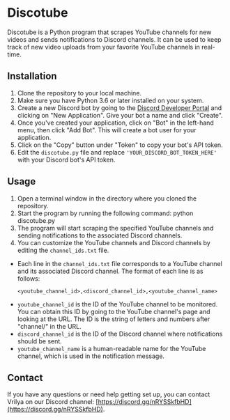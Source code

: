 # Discotube

Discotube is a Python program that scrapes YouTube channels for new videos and sends notifications to Discord channels. It can be used to keep track of new video uploads from your favorite YouTube channels in real-time.

## Installation

1. Clone the repository to your local machine.
2. Make sure you have Python 3.6 or later installed on your system.
3. Create a new Discord bot by going to the [Discord Developer Portal](https://discord.com/developers/applications) and clicking on "New Application". Give your bot a name and click "Create".
4. Once you've created your application, click on "Bot" in the left-hand menu, then click "Add Bot". This will create a bot user for your application.
5. Click on the "Copy" button under "Token" to copy your bot's API token.
6. Edit the `discotube.py` file and replace `'YOUR_DISCORD_BOT_TOKEN_HERE'` with your Discord bot's API token.

## Usage

1. Open a terminal window in the directory where you cloned the repository.
2. Start the program by running the following command:
python discotube.py
3. The program will start scraping the specified YouTube channels and sending notifications to the associated Discord channels.
4. You can customize the YouTube channels and Discord channels by editing the `channel_ids.txt` file.
- Each line in the `channel_ids.txt` file corresponds to a YouTube channel and its associated Discord channel. The format of each line is as follows:
  ```
  <youtube_channel_id>,<discord_channel_id>,<youtube_channel_name>
  ```
- `youtube_channel_id` is the ID of the YouTube channel to be monitored. You can obtain this ID by going to the YouTube channel's page and looking at the URL. The ID is the string of letters and numbers after "channel/" in the URL.
- `discord_channel_id` is the ID of the Discord channel where notifications should be sent.
- `youtube_channel_name` is a human-readable name for the YouTube channel, which is used in the notification message.
## Contact

If you have any questions or need help getting set up, you can contact Vrilya on our Discord channel: [https://discord.gg/nRYSSkfbHD](https://discord.gg/nRYSSkfbHD).

